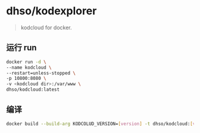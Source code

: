 # dhso/kodexplorer
> kodcloud for docker.

## 运行 run
```bash
docker run -d \
--name kodcloud \
--restart=unless-stopped \
-p 10800:8080 \
-v <kodcloud dir>:/var/www \
dhso/kodcloud:latest
```

## 编译
```bash
docker build --build-arg KODCOLUD_VERSION=[version] -t dhso/kodcloud:[version] .
```
